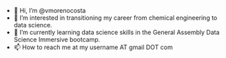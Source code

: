 - 👋 Hi, I’m @vmorenocosta
- 👀 I’m interested in transitioning my career from chemical engineering to data science.
- 🌱 I’m currently learning data science skills in the General Assembly Data Science Immersive bootcamp.
- 📫 How to reach me at my username AT gmail DOT com

<!---
vmorenocosta/vmorenocosta is a ✨ special ✨ repository because its `README.md` (this file) appears on your GitHub profile.
You can click the Preview link to take a look at your changes.
--->
